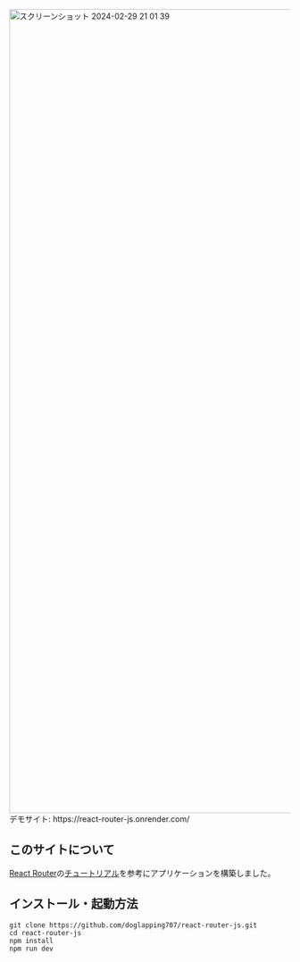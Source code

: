 <img width="1440" alt="スクリーンショット 2024-02-29 21 01 39" src="https://github.com/doglapping707/react-router-js/assets/130889937/1f3c1872-130a-4a33-beec-3abe407b8bed">
デモサイト: https://react-router-js.onrender.com/

## このサイトについて

[React Router](https://reactrouter.com//main)の[チュートリアル](https://reactrouter.com/en/main/start/tutorial)を参考にアプリケーションを構築しました。

## インストール・起動方法

```
git clone https://github.com/doglapping707/react-router-js.git
cd react-router-js
npm install
npm run dev
```
